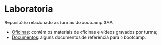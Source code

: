 # Laboratoria
Repositório relacionado às turmas do bootcamp SAP.

- [Oficinas](./oficinas): contém os materiais de oficinas e vídeos gravados por turma;
- [Documentos](./documentos): alguns documentos de referência para o bootcamp.